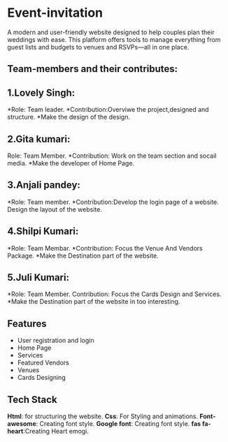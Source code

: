 # Event-invitation

A modern and user-friendly website designed to help couples plan their weddings with ease. This platform offers tools to manage everything from guest lists and budgets to venues and RSVPs—all in one place.
## Team-members and their contributes:

## 1.Lovely Singh:
*Role: Team leader.
*Contribution:Overviwe the project,designed and structure.
*Make the design of the design.
 ## 2.Gita kumari:
Role: Team Member.
*Contribution: Work on the team section and socail media.
*Make the developer of Home Page.
## 3.Anjali pandey:
  *Role: Team member.
  *Contribution:Develop the login page of a website.
  Design the layout of the website.
## 4.Shilpi Kumari:
  *Role: Team Membar.
  *Contribution: Focus the Venue And Vendors Package.
  *Make the Destination part of the website.
  ## 5.Juli Kumari:
  *Role: Team Member.
  Contribution: Focus the Cards Design and Services.
  *Make the Destination part of the website in too interesting.
  
  

## Features

- User registration and login
- Home Page
- Services
- Featured Vendors
- Venues
- Cards Designing


## Tech Stack

**Html**: for structuring the website.
**Css**: For Styling and animations.
**Font-awesome**: Creating font style.
**Google font**: Creating font style.
**fas fa-heart**:Creating Heart emogi.
   
